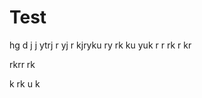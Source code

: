 # Test
hg
d j
 j
 ytrj r
 yj r
 kjryku
      ry rk ku yuk
       r r rk r kr 
       
 rkrr 
 rk
  
  k 
  rk 
  u
  k 
